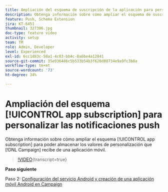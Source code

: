 ```yaml
---
title: Ampliación del esquema de suscripción de la aplicación para personalizar las notificaciones push
description: Obtenga información sobre cómo ampliar el esquema de suscripción de la aplicación para poder almacenar valores de personalización que Campaign recibe de una aplicación móvil.
feature: Push, Schema Extension
jira: KT-6451
thumbnail: 327306.jpg
doc-type: feature video
activity: setup
team: TM
role: Admin, Developer
level: Experienced
exl-id: 6cc1d83c-58a1-4c83-bb4c-8a6be4a12841
source-git-commit: 35e036486c5b533b54b3f626d88734e9a9fc3b8a
workflow-type: tm+mt
source-wordcount: '73'
ht-degree: 34%

---
```


# Ampliación del esquema [!UICONTROL app subscription] para personalizar las notificaciones push

Obtenga información sobre cómo ampliar el esquema [!UICONTROL app subscription] para poder almacenar los valores de personalización que [!DNL Campaign] recibe de una aplicación móvil.

>[!VIDEO](https://video.tv.adobe.com/v/3445555?quality=12&learn=on&captions=spa){transcript=true}

**Paso siguiente**

Paso 2: [Configuración del servicio Android y creación de una aplicación móvil Android en Campaign](/help/tutorial-getting-started-with-push-notifications-for-android/configuring-an-android-service-in-campaign.md)
